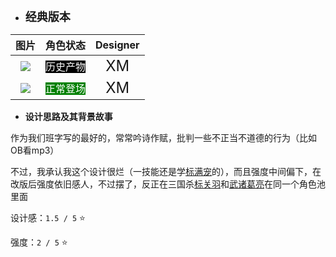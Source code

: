 * **<font size="4">经典版本</font>**

|         图片          | 角色状态                                                                 |         Designer         |
|:-------------------:|----------------------------------------------------------------------|:------------------------:|
| ![](pic/13/old.png) | <font style="background: black" color = white size = "3">历史产物</font> | <font size="5">XM</font> |
| ![](pic/13/x13.png) | <font style="background: green" color = white size = "3">正常登场</font> | <font size="5">XM</font> |

* **设计思路及其背景故事**

作为我们班字写的最好的，常常吟诗作赋，批判一些不正当不道德的行为（比如OB看mp3）

不过，我承认我这个设计很烂（一技能还是学[标满宠](https://wiki.biligame.com/sgs/%E6%BB%A1%E5%AE%A0)的），而且强度中间偏下，在改版后强度依旧感人，不过摆了，反正在三国杀[标关羽](https://wiki.biligame.com/sgs/%E5%85%B3%E7%BE%BD)和[武诸葛亮](https://wiki.biligame.com/sgs/%E6%AD%A6%E8%AF%B8%E8%91%9B%E4%BA%AE)在同一个角色池里面

设计感：``1.5 / 5`` ⭐

强度：``2 / 5`` ⭐